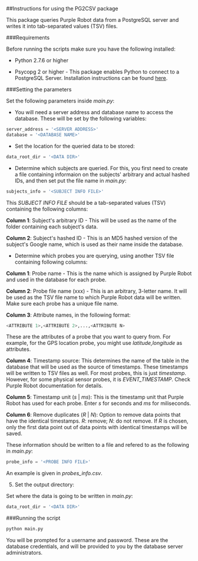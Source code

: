 ##Instructions for using the PG2CSV package

This package queries Purple Robot data from a PostgreSQL server and writes it into tab-separated values (TSV) files.

###Requirements

Before running the scripts make sure you have the following installed:

* Python 2.7.6 or higher

* Psycopg 2 or higher - This package enables Python to connect to a PostgreSQL Server. Installation instructions can be found [here](http://initd.org/psycopg/docs/install.html#installation).

###Setting the parameters

Set the following parameters inside *main.py*: 

* You will need a server address and database name to access the database. These will be set by the following variables:
```python
server_address = '<SERVER ADDRESS>'
database = '<DATABASE NAME>'
```

* Set the location for the queried data to be stored:

```python
data_root_dir = '<DATA DIR>'
```

* Determine which subjects are queried. For this, you first need to create a file containing informaion on the subjects' arbitrary and actual hashed IDs, and then set put the file name in *main.py*:

```python
subjects_info = '<SUBJECT INFO FILE>'
```
	
This *SUBJECT INFO FILE* should be a tab-separated values (TSV) containing the following columns:

**Column 1**: Subject's arbitrary ID - This will be used as the name of the folder containing each subject's data.

**Column 2**: Subject's hashed ID - This is an MD5 hashed version of the subject's Google name, which is used as their name inside the database.

<!-- Columns 3-5: Date (yyyy-mm-dd) - the start date 
Columns 6-7: Time (HH:mm) - the start time (the hour is in 24-hour format).
Columns 8-10: Date (yyyy-mm-dd) - the end date 
Columns 11-12: Time (HH:mm) - the end time (the hour is in 24-hour format).
 -->

* Determine which probes you are querying, using another TSV file containing following columns:

**Column 1**: Probe name - This is the name which is assigned by Purple Robot and used in the database for each probe.

**Column 2**: Probe file name (xxx) - This is an arbitrary, 3-letter name. It will be used as the TSV file name to which Purple Robot data will be written. Make sure each probe has a unique file name.

**Column 3**: Attribute names, in the following format:
```python
<ATTRIBUTE 1>,<ATTRIBUTE 2>,...,<ATTRIBUTE N>
```
 These are the attributes of a probe that you want to query from. For example, for the GPS location probe, you might use *latitude,longitude* as attributes.

**Column 4**: Timestamp source: This determines the name of the table in the database that will be used as the source of timestamps. These timestamps will be written to TSV files as well. For most probes, this is just *timestamp*. However, for some physical sensor probes, it is *EVENT_TIMESTAMP*. Check Purple Robot documentation for details.

**Column 5**: Timestamp unit (*s* | *ms*): This is the timestamp unit that Purple Robot has used for each probe. Enter *s* for seconds and *ms* for miliseconds.

**Column 6**: Remove duplicates (*R* | *N*): Option to remove data points that have the identical timestamps. *R*: remove; *N*: do not remove. If *R* is chosen, only the first data point out of data points with identical timestamps will be saved.

These information should be written to a file and refered to as the following in *main.py*:

```python
probe_info = '<PROBE INFO FILE>'
```
An example is given in *probes_info.csv*.

5. Set the output directory:

Set where the data is going to be written in *main.py*:

```python
data_root_dir = '<DATA DIR>'
```

###Running the script

```python
python main.py
```

You will be prompted for a username and password. These are the database credentials, and will be provided to you by the database server administrators.
